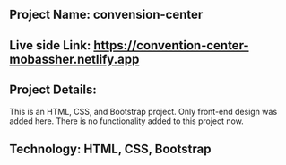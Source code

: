 ## Project Name: convension-center


## Live side Link: https://convention-center-mobassher.netlify.app


## Project Details:
This is an HTML, CSS, and Bootstrap project. Only front-end design was added here. There is no functionality added to this project now.


## Technology: HTML, CSS, Bootstrap
